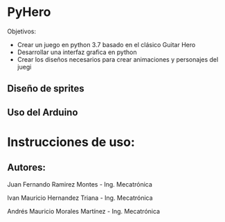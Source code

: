 # PyHero  
Objetivos:
* Crear un juego en python 3.7 basado en el clásico Guitar Hero
* Desarrollar una interfaz grafica en python 
* Crear los diseños necesarios para crear animaciones y personajes del juegi 

## Diseño de sprites

## Uso del Arduino 

# Instrucciones de uso: 


## Autores: 
Juan Fernando Ramirez Montes - Ing. Mecatrónica

Ivan Mauricio Hernandez Triana - Ing. Mecatrónica

Andrés Mauricio Morales Martínez - Ing. Mecatrónica
